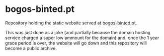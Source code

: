 # bogos-binted.pt

Repository holding the static website served at [bogos-binted.pt](https://bogos-binted.pt).

This was just done as a joke (and partially because the domain hosting service charged a super low ammount for the domain) and, once the 1 year grace period is over, the website will go down and this repository will become a public archive.
